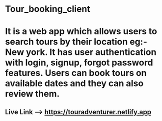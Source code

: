 # Tour_booking_client

# It is a web app which allows users to search tours by their location eg:- New york. It has user authentication with login, signup, forgot password features. Users can book tours on available dates and they can also review them.

## Live Link --> https://touradventurer.netlify.app
